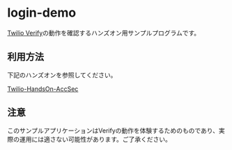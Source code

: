 # login-demo

[Twilio Verify](https://www.twilio.com/verify)の動作を確認するハンズオン用サンプルプログラムです。

## 利用方法

下記のハンズオンを参照してください。

[Twilio-HandsOn-AccSec](https://github.com/neri78/Twilio-HandsOn-AccSec-JP)

## 注意

このサンプルアプリケーションはVerifyの動作を体験するためのものであり、実際の運用には適さない可能性があります。ご了承ください。